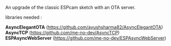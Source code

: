 An upgrade of the classic ESPcam sketch with an OTA server.


libraries needed :

**AsyncElegantOTA** (https://github.com/ayushsharma82/AsyncElegantOTA)
**AsyncTCP** (https://github.com/me-no-dev/AsyncTCP)
**ESPAsyncWebServer** (https://github.com/me-no-dev/ESPAsyncWebServer)
